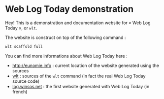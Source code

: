 # Web Log Today demonstration

Hey! This is a demonstration and documentation website for « Web Log Today », or `wlt`.

The website is construct on top of the following command :

```sh
wlt scaffold full
```

You can find more informations about Web Log Today here :

* http://eunomie.info : current location of the website generated using the sources
* [wlt](https://github.com/eunomie/wlt) : sources of the `wlt` command (in fact the real Web Log Today source code)
* [log.winsos.net](http://log.winsos.net) : the first website generated with Web Log Today (in french)
